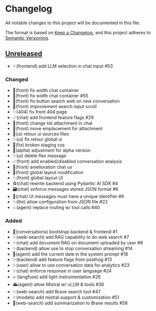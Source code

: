 # Changelog

All notable changes to this project will be documented in this file.

The format is based on [Keep a Changelog](https://keepachangelog.com/en/1.0.0),
and this project adheres to
[Semantic Versioning](https://semver.org/spec/v2.0.0.html).

## [Unreleased]

- ✨(frontend) add LLM selection in chat input #53

### Changed

- 🎨(front) fix width chat container
- 🎨(front) fix width chat container #55
- 🐛(front) fix button search web on new conversation
- 🎨(front) improvement search input scroll
- ✨(404) fix front 404 page
- ✅(chat) add frontend feature flags #29
- 🎨(front) change list attachment in chat
- 🎨(front) move emplacement for attachment
- 🎨(ui) retour ui sources files
- ✨(ui) fix retour global ui 
- 🐛(fix) broken staging css
- 🎨(alpha) adjustment for alpha version
- ✨(ui) delete flex message
- ✅(front) add enabled/disabled conversation analysis
- 🎨(front) amelioration chat ux
- 🎨(front) global layout modification
- ✨(front) global layout UI
- ♻️(chat) rewrite backend using Pydantic AI SDK #4
- 🗃️(chat) enforce messages stored JSON format #6
- 🐛(chat) UI messages must have a unique identifier #6
- ✨(llm) allow configuration from JSON file #22
- 💥(agent) replace routing w/ tool calls #40

### Added

- 🎉(conversations) bootstrap backend & frontend #1
- ✨(web-search) add RAG capability to do web search #7
- ✨(chat) add document RAG on document uploaded by user #8
- ✨(backend) allow use to stop conversation streaming #14
- 🐛(agent) add the current date in the system prompt #18
- ✨(backend) add feature flags from posthog #13
- ✨(user) allow to use conversation data for analytics #23
- ✨(chat) enforce response in user language #24
- 📈(langfuse) add light instrumentation #26
- 🚑️(agent) allow Mistral w/ vLLM & tools #36
- ✨(web-search) add Brave search tool #47
- ✨(models) add mistral support & customization #51
- 🐛(web-search) add summarization to Brave results #58


[unreleased]: https://github.com/numerique-gouv/conversations/compare/HEAD...main
